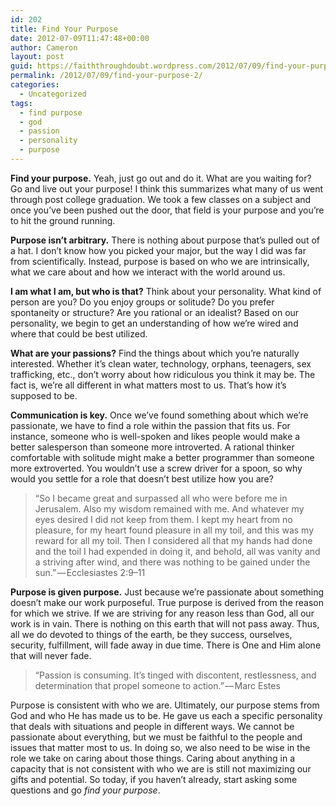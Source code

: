 ```yaml
---
id: 202
title: Find Your Purpose
date: 2012-07-09T11:47:48+00:00
author: Cameron
layout: post
guid: https://faiththroughdoubt.wordpress.com/2012/07/09/find-your-purpose/
permalink: /2012/07/09/find-your-purpose-2/
categories:
  - Uncategorized
tags:
  - find purpose
  - god
  - passion
  - personality
  - purpose
---
```

**Find your purpose.** Yeah, just go out and do it. What are you waiting for? Go and live out your purpose! I think this summarizes what many of us went through post college graduation. We took a few classes on a subject and once you’ve been pushed out the door, that field is your purpose and you’re to hit the ground running.

**Purpose isn’t arbitrary.** There is nothing about purpose that’s pulled out of a hat. I don’t know how you picked your major, but the way I did was far from scientifically. Instead, purpose is based on who we are intrinsically, what we care about and how we interact with the world around us.

**I am what I am, but who is that?** Think about your personality. What kind of person are you? Do you enjoy groups or solitude? Do you prefer spontaneity or structure? Are you rational or an idealist? Based on our personality, we begin to get an understanding of how we’re wired and where that could be best utilized.

**What are your passions?** Find the things about which you’re naturally interested. Whether it’s clean water, technology, orphans, teenagers, sex trafficking, etc., don’t worry about how ridiculous you think it may be. The fact is, we’re all different in what matters most to us. That’s how it’s supposed to be.

**Communication is key.** Once we’ve found something about which we’re passionate, we have to find a role within the passion that fits us. For instance, someone who is well-spoken and likes people would make a better salesperson than someone more introverted. A rational thinker comfortable with solitude might make a better programmer than someone more extroverted. You wouldn’t use a screw driver for a spoon, so why would you settle for a role that doesn’t best utilize how you are?

> “So I became great and surpassed all who were before me in Jerusalem. Also my wisdom remained with me. And whatever my eyes desired I did not keep from them. I kept my heart from no pleasure, for my heart found pleasure in all my toil, and this was my reward for all my toil. Then I considered all that my hands had done and the toil I had expended in doing it, and behold, all was vanity and a striving after wind, and there was nothing to be gained under the sun.” — Ecclesiastes 2:9–11

**Purpose is given purpose.** Just because we’re passionate about something doesn’t make our work purposeful. True purpose is derived from the reason for which we strive. If we are striving for any reason less than God, all our work is in vain. There is nothing on this earth that will not pass away. Thus, all we do devoted to things of the earth, be they success, ourselves, security, fulfillment, will fade away in due time. There is One and Him alone that will never fade.

> “Passion is consuming. It’s tinged with discontent, restlessness, and determination that propel someone to action.” — Marc Estes

Purpose is consistent with who we are. Ultimately, our purpose stems from God and who He has made us to be. He gave us each a specific personality that deals with situations and people in different ways. We cannot be passionate about everything, but we must be faithful to the people and issues that matter most to us. In doing so, we also need to be wise in the role we take on caring about those things. Caring about anything in a capacity that is not consistent with who we are is still not maximizing our gifts and potential. So today, if you haven’t already, start asking some questions and go _find your purpose_.